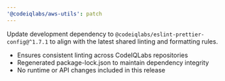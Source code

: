 ```yaml
---
'@codeiqlabs/aws-utils': patch
---
```


Update development dependency to `@codeiqlabs/eslint-prettier-config@^1.7.1` to align with the
latest shared linting and formatting rules.

- Ensures consistent linting across CodeIQLabs repositories
- Regenerated package-lock.json to maintain dependency integrity
- No runtime or API changes included in this release
